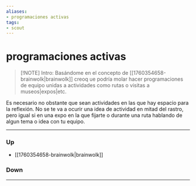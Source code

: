```yaml
---
aliases:
- programaciones activas
tags:
- scout
---
```

# programaciones activas
> [!NOTE] Intro: 
> Basándome en el concepto de [[1760354658-brainwolk|brainwolk]] creoq ue podría molar hacer programaciones de equipo unidas a actividades como rutas o visitas a museos|expos|etc.

Es necesario no obstante que sean actividades en las que hay espacio para la reflexión. No se te va a ocurir una idea de actividad en mitad del rastro, pero igual si en una expo en la que fijarte o durante una ruta hablando de algun tema o idea con tu equipo. 

***
### Up
- [[1760354658-brainwolk|brainwolk]]
### Down
***
